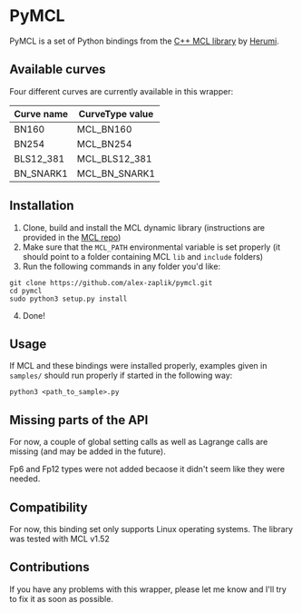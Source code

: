 # PyMCL

PyMCL is a set of Python bindings from the [C++ MCL library](https://github.com/herumi/mcl) by [Herumi](https://github.com/herumi/).

## Available curves

Four different curves are currently available in this wrapper:

Curve name  | CurveType value |
------------|-----------------|
BN160       | MCL_BN160       |
BN254       | MCL_BN254       |
BLS12_381   | MCL_BLS12_381   |
BN_SNARK1   | MCL_BN_SNARK1   |

## Installation

1.  Clone, build and install the MCL dynamic library (instructions are provided in the [MCL repo](https://github.com/herumi/mcl))
1.  Make sure that the `MCL_PATH` environmental variable is set properly (it should point to a folder containing MCL `lib` and `include` folders)
1.  Run the following commands in any folder you'd like:
```
git clone https://github.com/alex-zaplik/pymcl.git
cd pymcl
sudo python3 setup.py install
```
4.  Done!

## Usage

If MCL and these bindings were installed properly, examples given in `samples/` should run properly if started in the following way:
```
python3 <path_to_sample>.py
```

## Missing parts of the API

For now, a couple of global setting calls as well as Lagrange calls
are missing (and may be added in the future).

Fp6 and Fp12 types were not added becaose it didn't seem like they
were needed.

## Compatibility

For now, this binding set only supports Linux operating systems.
The library was tested with MCL v1.52

## Contributions

If you have any problems with this wrapper, please let me know and
I'll try to fix it as soon as possible.
